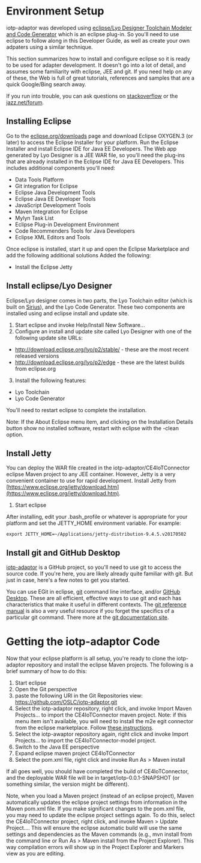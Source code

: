 # Environment Setup

iotp-adaptor was developed using [eclipse/Lyo Designer Toolchain Modeler and Code Generator](https://wiki.eclipse.org/Lyo/ToolchainModellingAndCodeGenerationWorkshop) which is an eclipse plug-in. So you'll need to use eclipse to follow along in this Developer Guide, as well as create your own adpaters using a similar technique.

This section summarizes how to install and configure eclipse so it is ready to be used for adapter development. It doesn't go into a lot of detail, and assumes some familiarity with eclipse, JEE and git. If you need help on any of these, the Web is full of great tutorials, references and samples that are a quick Google/Bing search away.

If you run into trouble, you can ask questions on [stackoverflow](https://stackoverflow.com) or the [jazz.net/forum](https://jazz.net/forum).

## Installing Eclipse

Go to the [eclipse.org/downloads](https://www.eclipse.org/downloads/) page and download Eclipse OXYGEN.3 (or later) to access the Eclipse Installer for your platform. Run the Eclipse Installer and install Eclipse IDE for Java EE Developers. The Web app generated by Lyo Designer is a JEE WAR file, so you'll need the plug-ins that are already installed in the Eclipse IDE for Java EE Developers. This includes additional components you'll need:

* Data Tools Platform
* Git integration for Eclipse
* Eclipse Java Development Tools
* Eclipse Java EE Developer Tools
* JavaScript Development Tools
* Maven Integration for Eclipse
* Mylyn Task List
* Eclipse Plug-in Development Environment
* Code Recommenders Tools for Java Developers
* Eclipse XML Editors and Tools

Once eclipse is installed, start it up and open the Eclipse Marketplace and add the following additional solutions
Added the following:

* Install the Eclipse Jetty

## Install eclipse/Lyo Designer

Eclipse/Lyo designer comes in two parts, the Lyo Toolchain editor (which is built on [Sirius](https://www.eclipse.org/sirius/)), and the Lyo Code Generator. These two components are installed using and eclipse install and update site.

1. Start eclipse and invoke Help/Install New Software...
2. Configure an install and update site called Lyo Designer with one of the following update site URLs:
 * http://download.eclipse.org/lyo/p2/stable/ - these are the most recent released versions
 * http://download.eclipse.org/lyo/p2/edge - these are the latest builds from eclipse.org
3. Install the following features:
 * Lyo Toolchain
 * Lyo Code Generator

You'll need to restart eclipse to complete the installation.

Note: If the About Eclipse menu item, and clicking on the Installation Details button show no installed software, restart with eclipse with the -clean option.

## Install Jetty

You can deploy the WAR file created in the iotp-adaptor/CE4IoTConnector eclipse Maven project to any JEE container. However, Jetty is a very convenient container to use for rapid development. Install Jetty from [https://www.eclipse.org/jetty/download.htm](https://www.eclipse.org/jetty/download.htm).

1. Start eclipse

After installing, edit your .bash_profile or whatever is appropriate for your platform and set the JETTY_HOME environment variable. For example:

    export JETTY_HOME=~/Applications/jetty-distribution-9.4.5.v20170502

## Install git and GitHub Desktop

[iotp-adaptor](https://github.com/OSLC/iotp-adaptor) is a GitHub project, so you'll need to use git to access the source code. If you're here, you are likely already quite familiar with git. But just in case, here's a few notes to get you started. 

You can use EGit in eclipse, [git](https://git-scm.com/downloads) command line interface, and/or [GitHub Desktop](https://desktop.github.com). These are all efficient, effective ways to use git and each has characteristics that make it useful in different contexts. The [git reference manual](https://git-scm.com/docs) is also a very useful resource if you forget the specifics of a particular git command. There more at the [git documentation site](https://git-scm.com/doc).


# Getting the iotp-adaptor Code

Now that your eclipse platform is all setup, you're ready to clone the iotp-adaptor repository and install the eclipse Maven projects. The following is a brief summary of how to do this: 

1. Start eclipse
2. Open the Git perspective
3. paste the following URI in the Git Repositories view: https://github.com/OSLC/iotp-adaptor.git
4. Select the iotp-adaptor repository, right click, and invoke Import Maven Projects... to import the CE4IoTConnector maven project. Note: if this menu item isn't available, you will need to install the m2e egit connector from the eclipse marketplace. Follow [these instructions](https://stackoverflow.com/questions/4542104/how-do-you-get-git-integration-working-with-m2eclipse). 
5. Select the iotp-awaptor repository again, right click and invoke Import Projects... to import the CE4IoTConnector-model project. 
5. Switch to the Java EE perspective
6. Expand eclipse maven project CE4IoTConnector
7. Select the pom.xml file, right click and invoke Run As > Maven install

If all goes well, you should have completed the build of CE4IoTConnector, and the deployable WAR file will be in target/iotp-0.0.1-SNAPSHOT (or something similar, the version might be different).

Note, when you load a Maven project (instead of an eclipse project), Maven automatically updates the eclipse project settings from information in the Maven pom.xml file. If you make significant changes to the pom.xml file, you may need to update the eclipse project settings again. To do this, select the CE4IoTConnector project, right click, and invoke Maven > Update Project.... This will ensure the eclipse automatic build will use the same settings and dependencies as the Maven commands (e.g., mvn install from the command line or Run As > Maven install from the Project Explorer). This way compilation errors will show up in the Project Explorer and Markers view as you are editing.
